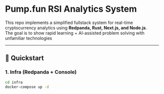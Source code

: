 # Pump.fun RSI Analytics System

This repo implements a simplified fullstack system for real-time cryptocurrency analytics using **Redpanda, Rust, Next.js, and Node.js**.  
The goal is to show rapid learning + AI-assisted problem solving with unfamiliar technologies

---

## 🚀 Quickstart

### 1. Infra (Redpanda + Console)
```bash
cd infra
docker-compose up -d
